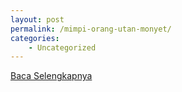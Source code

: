 ```yaml
---
layout: post
permalink: /mimpi-orang-utan-monyet/
categories:
    - Uncategorized
---
```


[Baca Selengkapnya](/10)
